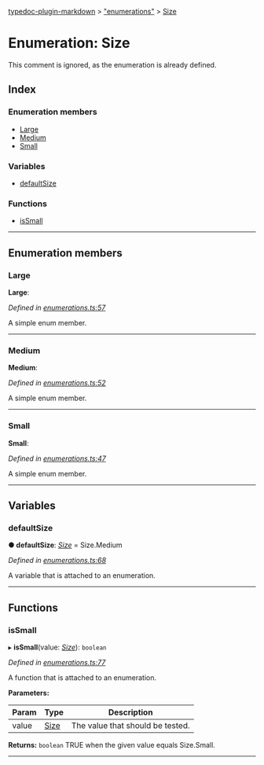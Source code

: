 [typedoc-plugin-markdown](../README.md) > ["enumerations"](../modules/_enumerations_.md) > [Size](../enums/_enumerations_.size.md)

# Enumeration: Size

This comment is ignored, as the enumeration is already defined.

## Index

### Enumeration members

* [Large](_enumerations_.size.md#large)
* [Medium](_enumerations_.size.md#medium)
* [Small](_enumerations_.size.md#small)

### Variables

* [defaultSize](_enumerations_.size.md#defaultsize)

### Functions

* [isSmall](_enumerations_.size.md#issmall)

---

## Enumeration members

<a id="large"></a>

###  Large

**Large**: 

*Defined in [enumerations.ts:57](https://github.com/tgreyjs/typedoc-plugin-markdown/blob/master/test/src/enumerations.ts#L57)*

A simple enum member.

___
<a id="medium"></a>

###  Medium

**Medium**: 

*Defined in [enumerations.ts:52](https://github.com/tgreyjs/typedoc-plugin-markdown/blob/master/test/src/enumerations.ts#L52)*

A simple enum member.

___
<a id="small"></a>

###  Small

**Small**: 

*Defined in [enumerations.ts:47](https://github.com/tgreyjs/typedoc-plugin-markdown/blob/master/test/src/enumerations.ts#L47)*

A simple enum member.

___

## Variables

<a id="defaultsize"></a>

###  defaultSize

**● defaultSize**: *[Size](_enumerations_.size.md)* =  Size.Medium

*Defined in [enumerations.ts:68](https://github.com/tgreyjs/typedoc-plugin-markdown/blob/master/test/src/enumerations.ts#L68)*

A variable that is attached to an enumeration.

___

## Functions

<a id="issmall"></a>

###  isSmall

▸ **isSmall**(value: *[Size](_enumerations_.size.md)*): `boolean`

*Defined in [enumerations.ts:77](https://github.com/tgreyjs/typedoc-plugin-markdown/blob/master/test/src/enumerations.ts#L77)*

A function that is attached to an enumeration.

**Parameters:**

| Param | Type | Description |
| ------ | ------ | ------ |
| value | [Size](_enumerations_.size.md) |  The value that should be tested. |

**Returns:** `boolean`
TRUE when the given value equals Size.Small.

___

